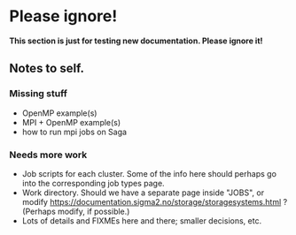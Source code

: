 # Please ignore!

__This section is just for testing new documentation.  Please ignore
it!__

## Notes to self.

### Missing stuff

- OpenMP example(s)
- MPI + OpenMP example(s)
- how to run mpi jobs on Saga

### Needs more work

- Job scripts for each cluster.  Some of the info here should perhaps
  go into the corresponding job types page.
- Work directory.  Should we have a separate page inside "JOBS", or
  modify https://documentation.sigma2.no/storage/storagesystems.html ?
  (Perhaps modify, if possible.)
- Lots of details and FIXMEs here and there; smaller decisions, etc.

